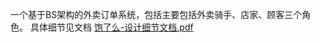一个基于BS架构的外卖订单系统，包括主要包括外卖骑手、店家、顾客三个角色。
具体细节见文档 [饱了么-设计细节文档.pdf](https://github.com/AWeek2312/Are-you-full/files/14510128/-.pdf)
